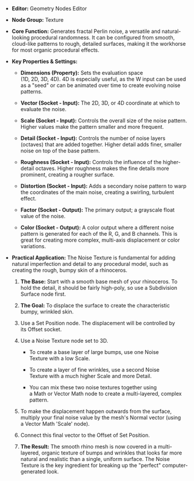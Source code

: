 - **Editor:** Geometry Nodes Editor
    
- **Node Group:** Texture
    
- **Core Function:** Generates fractal Perlin noise, a versatile and natural-looking procedural randomness. It can be configured from smooth, cloud-like patterns to rough, detailed surfaces, making it the workhorse for most organic procedural effects.
    
- **Key Properties & Settings:**
    
    - **Dimensions (Property):** Sets the evaluation space (1D, 2D, 3D, 4D). 4D is especially useful, as the W input can be used as a "seed" or can be animated over time to create evolving noise patterns.
        
    - **Vector (Socket - Input):** The 2D, 3D, or 4D coordinate at which to evaluate the noise.
        
    - **Scale (Socket - Input):** Controls the overall size of the noise pattern. Higher values make the pattern smaller and more frequent.
        
    - **Detail (Socket - Input):** Controls the number of noise layers (octaves) that are added together. Higher detail adds finer, smaller noise on top of the base pattern.
        
    - **Roughness (Socket - Input):** Controls the influence of the higher-detail octaves. Higher roughness makes the fine details more prominent, creating a rougher surface.
        
    - **Distortion (Socket - Input):** Adds a secondary noise pattern to warp the coordinates of the main noise, creating a swirling, turbulent effect.
        
    - **Factor (Socket - Output):** The primary output; a grayscale float value of the noise.
        
    - **Color (Socket - Output):** A color output where a different noise pattern is generated for each of the R, G, and B channels. This is great for creating more complex, multi-axis displacement or color variations.
        
- **Practical Application:** The Noise Texture is fundamental for adding natural imperfection and detail to any procedural model, such as creating the rough, bumpy skin of a rhinoceros.
    
    1. **The Base:** Start with a smooth base mesh of your rhinoceros. To hold the detail, it should be fairly high-poly, so use a Subdivision Surface node first.
        
    2. **The Goal:** To displace the surface to create the characteristic bumpy, wrinkled skin.
        
    3. Use a Set Position node. The displacement will be controlled by its Offset socket.
        
    4. Use a Noise Texture node set to 3D.
        
        - To create a base layer of large bumps, use one Noise Texture with a low Scale.
            
        - To create a layer of fine wrinkles, use a second Noise Texture with a much higher Scale and more Detail.
            
        - You can mix these two noise textures together using a Math or Vector Math node to create a multi-layered, complex pattern.
            
    5. To make the displacement happen outwards from the surface, multiply your final noise value by the mesh's Normal vector (using a Vector Math 'Scale' node).
        
    6. Connect this final vector to the Offset of Set Position.
        
    7. **The Result:** The smooth rhino mesh is now covered in a multi-layered, organic texture of bumps and wrinkles that looks far more natural and realistic than a single, uniform surface. The Noise Texture is the key ingredient for breaking up the "perfect" computer-generated look.